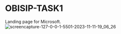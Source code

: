 # OBISIP-TASK1
Landing page for Microsoft.
![screencapture-127-0-0-1-5501-2023-11-11-19_06_26](https://github.com/ravijabade12/OBISIP-TASK1/assets/109469844/bfc55238-5468-4191-9490-8e8e093aae47)

